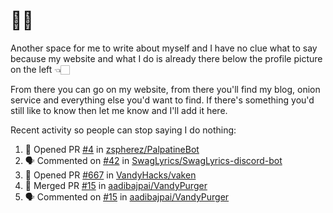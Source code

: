 # 👋🏻
<!--
**aadibajpai/aadibajpai** is a ✨ _special_ ✨ repository because its `README.md` (this file) appears on your GitHub profile.
-->
Another space for me to write about myself and I have no clue what to say because my website and what I do is already there below the profile picture on the left 👈🏻

From there you can go on my website, from there you'll find my blog, onion service and everything else you'd want to find.
If there's something you'd still like to know then let me know and I'll add it here.

Recent activity so people can stop saying I do nothing:
<!--START_SECTION:activity-->
1. 💪 Opened PR [#4](https://github.com//zspherez/PalpatineBot/pull/4) in [zspherez/PalpatineBot](https://github.com//zspherez/PalpatineBot)
2. 🗣 Commented on [#42](https://github.com//SwagLyrics/SwagLyrics-discord-bot/issues/42) in [SwagLyrics/SwagLyrics-discord-bot](https://github.com//SwagLyrics/SwagLyrics-discord-bot)
3. 💪 Opened PR [#667](https://github.com//VandyHacks/vaken/pull/667) in [VandyHacks/vaken](https://github.com//VandyHacks/vaken)
4. 🎉 Merged PR [#15](https://github.com//aadibajpai/VandyPurger/pull/15) in [aadibajpai/VandyPurger](https://github.com//aadibajpai/VandyPurger)
5. 🗣 Commented on [#15](https://github.com//aadibajpai/VandyPurger/issues/15) in [aadibajpai/VandyPurger](https://github.com//aadibajpai/VandyPurger)
<!--END_SECTION:activity-->
